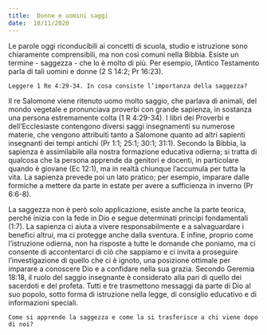 ```yaml
---
title:  Donne e uomini saggi
date:  18/11/2020
---
```


Le parole oggi riconducibili ai concetti di scuola, studio e istruzione sono chiaramente comprensibili, ma non così comuni nella Bibbia. Esiste un termine - saggezza - che lo è molto di più. Per esempio, l’Antico Testamento parla di tali uomini e donne (2 S 14:2; Pr 16:23).

`Leggere 1 Re 4:29-34. In cosa consiste l’importanza della saggezza?`

Il re Salomone viene ritenuto uomo molto saggio, che parlava di animali, del mondo vegetale e pronunciava proverbi con grande sapienza, in sostanza una persona estremamente colta (1 R 4:29-34). I libri dei Proverbi e dell’Ecclesiaste contengono diversi saggi insegnamenti su numerose materie, che vengono attribuiti tanto a Salomone quanto ad altri sapienti insegnanti dei tempi antichi (Pr 1:1; 25:1; 30:1; 31:1). Secondo la Bibbia, la sapienza è assimilabile alla nostra formazione educativa odierna; si tratta di qualcosa che la persona apprende da genitori e docenti, in particolare quando è giovane (Ec 12:1), ma in realtà chiunque l’accumula per tutta la vita. La sapienza prevede poi un lato pratico; per esempio, imparare dalle formiche a mettere da parte in estate per avere a sufficienza in inverno (Pr 6:6-8).

La saggezza non è però solo applicazione, esiste anche la parte teorica, perché inizia con la fede in Dio e segue determinati principi fondamentali (1:7). La sapienza ci aiuta a vivere responsabilmente e a salvaguardare i benefici altrui, ma ci protegge anche dalla sventura. E infine, proprio come l’istruzione odierna, non ha risposte a tutte le domande che poniamo, ma ci consente di accontentarci di ciò che sappiamo e ci invita a proseguire l’investigazione di quello che ci è ignoto, una posizione ottimale per imparare a conoscere Dio e a confidare nella sua grazia. Secondo Geremia 18:18, il ruolo del saggio insegnante è considerato alla pari di quello dei sacerdoti e del profeta. Tutti e tre trasmettono messaggi da parte di Dio al suo popolo, sotto forma di istruzione nella legge, di consiglio educativo e di informazioni speciali.

`Come si apprende la saggezza e come la si trasferisce a chi viene dopo di noi?`